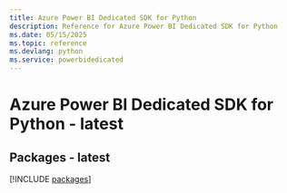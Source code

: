 ```yaml
---
title: Azure Power BI Dedicated SDK for Python
description: Reference for Azure Power BI Dedicated SDK for Python
ms.date: 05/15/2025
ms.topic: reference
ms.devlang: python
ms.service: powerbidedicated
---
```

# Azure Power BI Dedicated SDK for Python - latest
## Packages - latest
[!INCLUDE [packages](power-bi-dedicated-index.md)]